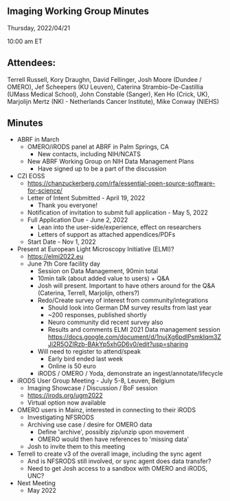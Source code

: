 ## Imaging Working Group Minutes

Thursday, 2022/04/21

10:00 am ET

## Attendees:

Terrell Russell, Kory Draughn, David Fellinger, Josh Moore (Dundee / OMERO), Jef Scheepers (KU Leuven), Caterina Strambio-De-Castillia (UMass Medical School), John Constable (Sanger), Ken Ho (Crick, UK), Marjolijn Mertz (NKI - Netherlands Cancer Institute), Mike Conway (NIEHS)

## Minutes

 - ABRF in March
   - OMERO/iRODS panel at ABRF in Palm Springs, CA
     - New contacts, including NIH/NCATS
   - New ABRF Working Group on NIH Data Management Plans
     - Have signed up to be a part of the discussion
 - CZI EOSS
   - https://chanzuckerberg.com/rfa/essential-open-source-software-for-science/ 
   - Letter of Intent Submitted - April 19, 2022
     - Thank you everyone!
   - Notification of invitation to submit full application - May 5, 2022
   - Full Application Due - June 2, 2022
     - Lean into the user-side/experience, effect on researchers
     - Letters of support as attached appendices/PDFs
   - Start Date - Nov 1, 2022
 - Present at European Light Microscopy Initiative (ELMI)?
   - https://elmi2022.eu 
   - June 7th Core facility day
     - Session on Data Management, 90min total
     - 10min talk (about added value to users) + Q&A 
     - Josh will present. Important to have others around for the Q&A (Caterina, Terrell, Marjolijn, others?)
     - Redo/Create survey of interest from community/integrations
       - Should look into German DM survey results from last year
       - ~200 responses, published shortly
       - Neuro community did recent survey also
       - Results and comments ELMI 2021 Data management session https://docs.google.com/document/d/1nujXg6pdlPsmkIqm3ZJi2R5OZIRzb-BAkYp5xhGD6v0/edit?usp=sharing
     - Will need to register to attend/speak
       - Early bird ended last week
       - Online is 50 euro
     - iRODS / OMERO / Yoda, demonstrate an ingest/annotate/lifecycle
 - iRODS User Group Meeting - July 5-8, Leuven, Belgium
   - Imaging Showcase / Discussion / BoF session
   - https://irods.org/ugm2022
   - Virtual option now available
 - OMERO users in Mainz, interested in connecting to their iRODS
   - Investigating NFSRODS
   - Archiving use case / desire for OMERO data
     - Define 'archive', possibly zip/unzip upon movement
     - OMERO would then have references to 'missing data'
   - Josh to invite them to this meeting
 - Terrell to create v3 of the overall image, including the sync agent
   - And is NFSRODS still involved, or sync agent does data transfer?
   - Need to get Josh access to a sandbox with OMERO and iRODS, UNC?
 - Next Meeting
   - May 2022

